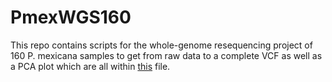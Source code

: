 # PmexWGS160

This repo contains scripts for the whole-genome resequencing project of 160 P. mexicana samples to get from raw data to a complete VCF as well as a PCA plot which are all within [this](https://github.com/RishiDeKayne/PmexWGS160/blob/main/all_commands.txt) file.
